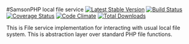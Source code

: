 #SamsonPHP local file service [![Latest Stable Version](https://poser.pugx.org/samsonos/php_fs_local/v/stable.svg)](https://packagist.org/packages/samsonos/php_fs_local) [![Build Status](https://travis-ci.org/samsonos/php_fs_local.png)](https://travis-ci.org/samsonos/php_fs_local) [![Coverage Status](https://coveralls.io/repos/samsonos/php_fs_local/badge.png)](https://coveralls.io/r/samsonos/php_fs_local) [![Code Climate](https://codeclimate.com/github/samsonos/php_fs_local/badges/gpa.svg)](https://codeclimate.com/github/samsonos/php_fs_local) [![Total Downloads](https://poser.pugx.org/samsonos/php_fs_local/downloads.svg)](https://packagist.org/packages/samsonos/php_fs_local)

This is File service implementation for interacting with usual local file system.
This is abstraction layer over standard PHP file functions. 
